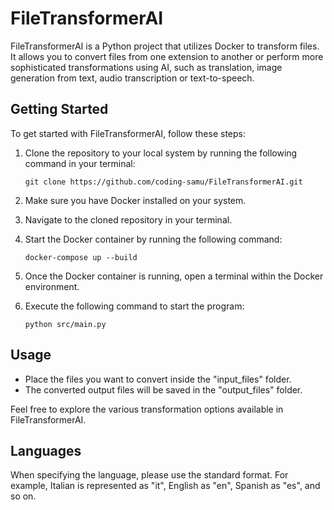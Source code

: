 # FileTransformerAI

FileTransformerAI is a Python project that utilizes Docker to transform files. It allows you to convert files from one extension to another or perform more sophisticated transformations using AI, such as translation, image generation from text, audio transcription or text-to-speech.

## Getting Started

To get started with FileTransformerAI, follow these steps:

1. Clone the repository to your local system by running the following command in your terminal:

    ```
    git clone https://github.com/coding-samu/FileTransformerAI.git
    ```

2. Make sure you have Docker installed on your system.

3. Navigate to the cloned repository in your terminal.

4. Start the Docker container by running the following command:

    ```
    docker-compose up --build
    ```

5. Once the Docker container is running, open a terminal within the Docker environment.

6. Execute the following command to start the program:

    ```
    python src/main.py
    ```

## Usage

- Place the files you want to convert inside the "input_files" folder.
- The converted output files will be saved in the "output_files" folder.

Feel free to explore the various transformation options available in FileTransformerAI.

## Languages

When specifying the language, please use the standard format. For example, Italian is represented as "it", English as "en", Spanish as "es", and so on.
